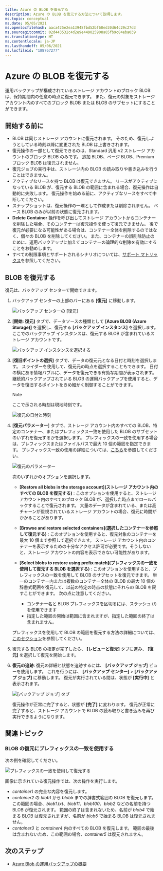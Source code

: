 ```yaml
---
title: Azure の BLOB を復元する
description: Azure の BLOB を復元する方法について説明します。
ms.topic: conceptual
ms.date: 05/05/2021
ms.openlocfilehash: aaca425e2ea13948fbd52bf60ed30d64c29c27d3
ms.sourcegitcommit: 02d443532c4d2e9e449025908a05fb9c84eba039
ms.translationtype: HT
ms.contentlocale: ja-JP
ms.lasthandoff: 05/06/2021
ms.locfileid: "108767277"
---
```

# <a name="restore-azure-blobs"></a>Azure の BLOB を復元する

運用バックアップが構成されているストレージ アカウントのブロック BLOB は、保持期間内の任意の時点に復元できます。 また、復元の対象をストレージ アカウント内のすべてのブロック BLOB または BLOB のサブセットにすることができます。

## <a name="before-you-start"></a>開始する前に

- BLOB は同じストレージ アカウントに復元されます。 そのため、復元しようとしている時刻以降に変更された BLOB は上書きされます。
- 復元操作の一部として復元できるのは、Standard 汎用 v2 ストレージ アカウントのブロック BLOB のみです。 追加 BLOB、ページ BLOB、Premium ブロック BLOB は復元されません。
- 復元ジョブの実行中は、ストレージ内の BLOB の読み取りや書き込みを行うことはできません。
- アクティブなリースを持つ BLOB は復元できません。 リースがアクティブになっている BLOB が、復元する BLOB の範囲に含まれる場合、復元操作は自動的に失敗します。 復元操作を始める前に、アクティブなリースをすべて中断してください。
- スナップショットは、復元操作の一環として作成または削除されません。 ベース BLOB のみが以前の状態に復元されます。
- **Delete Container** 操作を呼び出してストレージ アカウントからコンテナーを削除した場合、そのコンテナーは復元操作を使って復元できません。 後で復元が必要になる可能性がある場合は、コンテナー全体を削除するのではなく、個々の BLOB を削除してください。 また、コンテナーの誤削除防止のために、運用バックアップに加えてコンテナーの論理的な削除を有効にすることをお勧めします。
- すべての制限事項とサポートされるシナリオについては、[サポート マトリックス](blob-backup-support-matrix.md)を参照してください。

## <a name="restore-blobs"></a>BLOB を復元する

復元は、バックアップ センターで開始できます。

1. バックアップ センターの上部のバーにある **[復元]** に移動します。

    ![バックアップ センターの [復元]](./media/blob-restore/backup-center-restore.png)

1. **[開始: 復元]** タブで、データソースの種類として **[Azure BLOB (Azure Storage)]** を選択し、復元する **[バックアップ インスタンス]** を選択します。 ここでのバックアップ インスタンスは、復元する BLOB が含まれているストレージ アカウントです。

     ![バックアップ インスタンスを選択する](./media/blob-restore/select-backup-instance.png)

1. **[復旧ポイントの選択]** タブで、データの復元元となる日付と時刻を選択します。 スライダーを使用して、復元元の時点を選択することもできます。 日付の横にある情報バブルに、データを復元できる有効な期間が表示されます。 継続的バックアップされている BLOB の運用バックアップを使用すると、データを復旧するポイントをきめ細かく制御することができます。

    >[!NOTE]
    > ここで示される時刻は現地時刻です。

    ![復元の日付と時刻](./media/blob-restore/date-and-time.png)

1. **[復元パラメーター]** タブで、ストレージ アカウント内のすべての BLOB、特定のコンテナー、またはプレフィックス一致を使用した BLOB のサブセットのいずれを復元するかを選択します。 プレフィックスの一致を使用する場合は、プレフィックスまたはファイルパスで最大 10 個の範囲を指定できます。 プレフィックス一致の使用の詳細については、[こちら](#use-prefix-match-for-restoring-blobs)を参照してください。

    ![復元のパラメーター](./media/blob-restore/restore-parameters.png)

    次のいずれかのオプションを選択します。

    - **[Restore all blobs in the storage account]\(ストレージ アカウント内のすべての BLOB を復元する\)** : このオプションを使用すると、ストレージ アカウント内のすべてのブロック BLOB が、選択した時点までロールバックすることで復元されます。 大量のデータが含まれている、または高チャーンが監視されているストレージ アカウントの場合、復元に時間がかかることがあります。

    - **[Browse and restore selected containers]\(選択したコンテナーを参照して復元する\)** : このオプションを使用すると、復元対象のコンテナーを最大 10 個まで参照して選択できます。 ストレージ アカウント内のコンテナーを表示するための十分なアクセス許可が必要です。そうしないと、ストレージ アカウントの内容を表示できない可能性があります。

    - **[Select blobs to restore using prefix match]\(プレフィックスの一致を使用して復元する BLOB を選択する\)** : このオプションを使用すると、プレフィックスの一致を使用して BLOB のサブセットを復元できます。 単一のコンテナー内または複数のコンテナー全体の BLOB の最大 10 個の辞書式範囲を復元して、以前の特定の時点の状態にそれらの BLOB を戻すことができます。 次の点に注意してください。

        - コンテナー名と BLOB プレフィックスを区切るには、スラッシュ (/) を使用できます
        - 指定した範囲の開始は範囲に含まれますが、指定した範囲の終了は含まれません。

    プレフィックスを使用して BLOB の範囲を復元する方法の詳細については、[このセクション](#use-prefix-match-for-restoring-blobs)を参照してください。

1. 復元する BLOB の指定が完了したら、 **[レビューと復元]** タブに進み、 **[復元]** を選択して復元を開始します。

1. **復元の追跡**: 復元の詳細と状態を追跡するには、 **[バックアップ ジョブ]** ビューを使用します。 これを行うには、 **[バックアップ センター]**  >  **[バックアップ ジョブ]** に移動します。 復元が実行されている間は、状態が **[実行中]** と表示されます。

    ![[バックアップ ジョブ] タブ](./media/blob-restore/backup-jobs.png)

    復元操作が正常に完了すると、状態が **[完了]** に変わります。 復元が正常に完了すると、ストレージ アカウントで BLOB の読み取りと書き込みを再び実行できるようになります。

## <a name="additional-topics"></a>関連トピック

### <a name="use-prefix-match-for-restoring-blobs"></a>BLOB の復元にプレフィックスの一致を使用する

次の例を確認してください。

![プレフィックスの一致を使用して復元する](./media/blob-restore/prefix-match.png)

画像に示されている復元操作では、次の操作を実行します。

- *container1* の完全な内容を復元します。
- *container2* の *blob1* から *blob5* までの辞書式範囲の BLOB を復元します。 この範囲の場合、*blob1.txt*、*blob11*、*blob100*、*blob2* などの名前を持つ BLOB が復元されます。 範囲の終了は含まれないため、名前が *blob4* で始まる BLOB は復元されますが、名前が *blob5* で始まる BLOB は復元されません。
- *container3* と *container4* 内のすべての BLOB を復元します。 範囲の最後は含まれないため、この範囲の場合、*container5* は復元されません。

## <a name="next-steps"></a>次のステップ

- [Azure Blob の運用バックアップの概要](blob-backup-overview.md)
